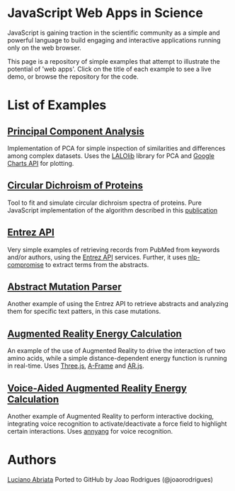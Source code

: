 # JavaScript Web Apps in Science

JavaScript is gaining traction in the scientific community as a simple and powerful language
to build engaging and interactive applications running only on the web browser. 

This page is a repository of simple examples that attempt to illustrate the potential of 'web apps'.
Click on the title of each example to see a live demo, or browse the repository for the code.

# List of Examples

## [Principal Component Analysis](pca/index.html)
Implementation of PCA for simple inspection of similarities and differences among complex datasets. Uses
the [LALOlib](http://mlweb.loria.fr/lalolab/lalolib.html) library for PCA and 
[Google Charts API](https://developers.google.com/chart/) for plotting.

## [Circular Dichroism of Proteins](circular-dichroism/index.html)
Tool to fit and simulate circular dichroism spectra of proteins. 
Pure JavaScript implementation of the algorithm described in this 
[publication](http://pubs.acs.org/doi/abs/10.1021/ed200060t)

## [Entrez API](entrez-api/index.html)
Very simple examples of retrieving records from PubMed from keywords and/or authors, using
the [Entrez API](https://www.ncbi.nlm.nih.gov/home/develop/api/) services. Further, it uses
[nlp-compromise](https://github.com/nlp-compromise/compromise) to extract terms from the abstracts.

## [Abstract Mutation Parser](mutation-parser/index.html)
Another example of using the Entrez API to retrieve abstracts and analyzing them for specific 
text patters, in this case mutations.

## [Augmented Reality Energy Calculation](arjs/index.html)
An example of the use of Augmented Reality to drive the interaction of two amino acids, while a simple
distance-dependent energy function is running in real-time. Uses [Three.js](https://threejs.org), 
[A-Frame](https://aframe.io) and [AR.js](https://github.com/jeromeetienne/AR.js/).

## [Voice-Aided Augmented Reality Energy Calculation](va-arjs/index.html)
Another example of Augmented Reality to perform interactive docking, integrating voice recognition to
activate/deactivate a force field to highlight certain interactions. Uses [annyang](https://www.talater.com/annyang/)
for voice recognition.

# Authors
[Luciano Abriata](https://github.com/labriata)
Ported to GitHub by Joao Rodrigues (@joaorodrigues)
